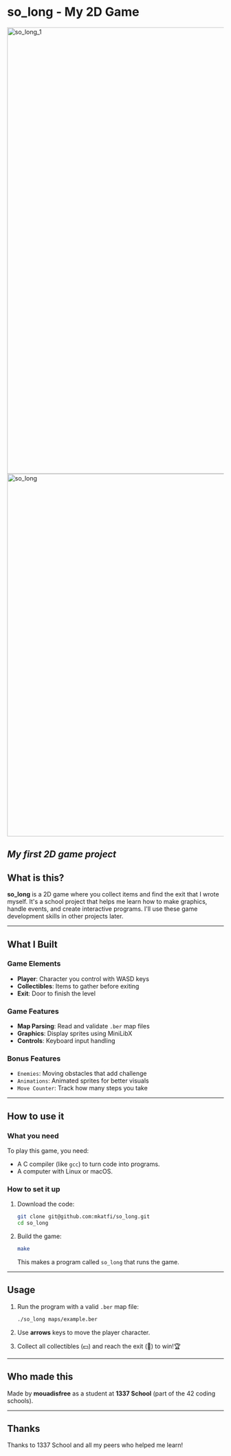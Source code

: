 
# so_long - My 2D Game
<img width="1918" height="1039" alt="so_long_1" src="https://github.com/user-attachments/assets/5afd9612-f173-4447-9171-e69a1216a989" />
<img width="1542" height="844" alt="so_long" src="https://github.com/user-attachments/assets/7ef565a7-9550-48cd-b759-699091970198" />

*My first 2D game project*
---
## What is this?
**so_long** is a 2D game where you collect items and find the exit that I wrote myself. It's a school project that helps me learn how to make graphics, handle events, and create interactive programs. I'll use these game development skills in other projects later.

---

## What I Built

### Game Elements
- **Player**: Character you control with WASD keys
- **Collectibles**: Items to gather before exiting
- **Exit**: Door to finish the level

### Game Features
- **Map Parsing**: Read and validate `.ber` map files
- **Graphics**: Display sprites using MiniLibX
- **Controls**: Keyboard input handling

### Bonus Features
- `Enemies`: Moving obstacles that add challenge
- `Animations`: Animated sprites for better visuals
- `Move Counter`: Track how many steps you take

---

## How to use it

### What you need
To play this game, you need:
- A C compiler (like `gcc`) to turn code into programs.
- A computer with Linux or macOS.

### How to set it up
1. Download the code:
   ```bash
   git clone git@github.com:mkatfi/so_long.git
   cd so_long


2. Build the game:
   ```bash
   make
   ```

   This makes a program called `so_long` that runs the game.

---

## Usage  

1. Run the program with a valid `.ber` map file:  
   ```bash  
   ./so_long maps/example.ber  
   ```  

2. Use **arrows** keys to move the player character.  

3. Collect all collectibles (💵) and reach the exit (🚪) to win!🏆  

---

## Who made this
Made by **mouadisfree** as a student at **1337 School** (part of the 42 coding schools).

---

## Thanks
Thanks to 1337 School and all my peers who helped me learn!  
